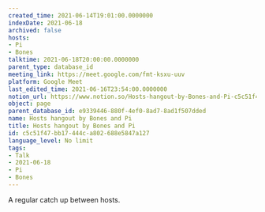 ```yaml
---
created_time: 2021-06-14T19:01:00.0000000
indexDate: 2021-06-18
archived: false
hosts:
- Pi
- Bones
talktime: 2021-06-18T20:00:00.0000000
parent_type: database_id
meeting_link: https://meet.google.com/fmt-ksxu-uuv
platform: Google Meet
last_edited_time: 2021-06-16T23:54:00.0000000
notion_url: https://www.notion.so/Hosts-hangout-by-Bones-and-Pi-c5c51f47bb17444ca802688e5847a127
object: page
parent_database_id: e9339446-880f-4ef0-8ad7-8ad1f507dded
name: Hosts hangout by Bones and Pi
title: Hosts hangout by Bones and Pi
id: c5c51f47-bb17-444c-a802-688e5847a127
language_level: No limit
tags:
- Talk
- 2021-06-18
- Pi
- Bones
---
```


A regular catch up between hosts.


